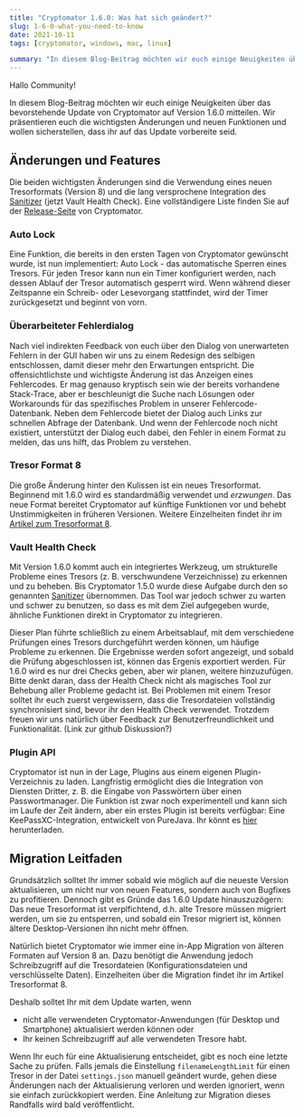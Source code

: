 ```yaml
---
title: "Cryptomator 1.6.0: Was hat sich geändert?"
slug: 1-6-0-what-you-need-to-know 
date: 2021-10-11
tags: [cryptomator, windows, mac, linux]

summary: "In diesem Blog-Beitrag möchten wir euch einige Neuigkeiten über das bevorstehende Update von Cryptomator auf Version 1.6.0 mitteilen."
---
```


Hallo Community!

In diesem Blog-Beitrag möchten wir euch einige Neuigkeiten über das bevorstehende Update von Cryptomator auf Version 1.6.0 mitteilen.
Wir präsentieren euch die wichtigsten Änderungen und neuen Funktionen und wollen sicherstellen, dass ihr auf das Update vorbereite seid.

## Änderungen und Features
Die beiden wichtigsten Änderungen sind die Verwendung eines neuen Tresorformats (Version 8) und die lang versprochene Integration des [Sanitizer](https://community.cryptomator.org/t/sanitizer-how-to-use/43) (jetzt Vault Health Check).
Eine vollständigere Liste finden Sie auf der [Release-Seite](https://github.com/cryptomator/cryptomator/releases/tag/1.6.0-rc2) von Cryptomator.

### Auto Lock
Eine Funktion, die bereits in den ersten Tagen von Cryptomator gewünscht wurde, ist nun implementiert: Auto Lock - das automatische Sperren eines Tresors.
Für jeden Tresor kann nun ein Timer konfiguriert werden, nach dessen Ablauf der Tresor automatisch gesperrt wird.
Wenn während dieser Zeitspanne ein Schreib- oder Lesevorgang stattfindet, wird der Timer zurückgesetzt und beginnt von vorn.

### Überarbeiteter Fehlerdialog
Nach viel indirekten Feedback von euch über den Dialog von unerwarteten Fehlern in der GUI haben wir uns zu einem Redesign des selbigen entschlossen, damit dieser mehr den Erwartungen entspricht.
Die offensichtlichste und wichtigste Änderung ist das Anzeigen eines Fehlercodes.
Er mag genauso kryptisch sein wie der bereits vorhandene Stack-Trace, aber er beschleunigt die Suche nach Lösungen oder Workarounds für das spezifisches Problem in unserer Fehlercode-Datenbank.
Neben dem Fehlercode bietet der Dialog auch Links zur schnellen Abfrage der Datenbank.
Und wenn der Fehlercode noch nicht existiert, unterstützt der Dialog euch dabei, den Fehler in einem Format zu melden, das uns hilft, das Problem zu verstehen.

### Tresor Format 8
Die große Änderung hinter den Kulissen ist ein neues Tresorformat.
Beginnend mit 1.6.0 wird es standardmäßig verwendet und _erzwungen_.
Das neue Format bereitet Cryptomator auf künftige Funktionen vor und behebt Unstimmigkeiten in früheren Versionen.
Weitere Einzelheiten findet ihr im [Artikel zum Tresorformat 8](https://cryptomator.org/blog/2021/10/11/vault-format-8/).

### Vault Health Check
Mit Version 1.6.0 kommt auch ein integriertes Werkzeug, um strukturelle Probleme eines Tresors (z. B. verschwundene Verzeichnisse) zu erkennen und zu beheben.
Bis Cryptomator 1.5.0 wurde diese Aufgabe durch den so genannten [Sanitizer](https://github.com/cryptomator/sanitizer) übernommen.
Das Tool war jedoch schwer zu warten und schwer zu benutzen, so dass es mit dem Ziel aufgegeben wurde, ähnliche Funktionen direkt in Cryptomator zu integrieren.

Dieser Plan führte schließlich zu einem Arbeitsablauf, mit dem verschiedene Prüfungen eines Tresors durchgeführt werden können, um häufige Probleme zu erkennen.
Die Ergebnisse werden sofort angezeigt, und sobald die Prüfung abgeschlossen ist, können das Ergenis exportiert werden.
Für 1.6.0 wird es nur drei Checks geben, aber wir planen, weitere hinzuzufügen.
Bitte denkt daran, dass der Health Check nicht als magisches Tool zur Behebung aller Probleme gedacht ist.
Bei Problemen mit einem Tresor solltet ihr euch zuerst vergewissern, dass die Tresordateien vollständig synchronisiert sind, bevor ihr den Health Check verwendet.
Trotzdem freuen wir uns natürlich über Feedback zur Benutzerfreundlichkeit und Funktionalität. (Link zur github Diskussion?)

### Plugin API
Cryptomator ist nun in der Lage, Plugins aus einem eigenen Plugin-Verzeichnis zu laden.
Langfristig ermöglicht dies die Integration von Diensten Dritter, z. B. die Eingabe von Passwörtern über einen Passwortmanager.
Die Funktion ist zwar noch experimentell und kann sich im Laufe der Zeit ändern, aber ein erstes Plugin ist bereits verfügbar: Eine KeePassXC-Integration, entwickelt von PureJava.
Ihr könnt es [hier](https://plugin.purejava.org) herunterladen.

## Migration Leitfaden 
Grundsätzlich solltet Ihr immer sobald wie möglich auf die neueste Version aktualisieren, um nicht nur von neuen Features, sondern auch von Bugfixes zu profitieren.
Dennoch gibt es Gründe das 1.6.0 Update hinauszuzögern: Das neue Tresorformat ist verplfichtend, d.h. alte Tresore müssen migriert werden, um sie zu entsperren, und sobald ein Tresor migriert ist, können ältere Desktop-Versionen ihn nicht mehr öffnen. 

Natürlich bietet Cryptomator wie immer eine in-App Migration von älteren Formaten auf Version 8 an.
Dazu benötigt die Anwendung jedoch Schreibzugriff auf die Tresordateien (Konfigurationsdateien und verschlüsselte Daten).
Einzelheiten über die Migration findet ihr im Artikel Tresorformat 8.

Deshalb solltet Ihr mit dem Update warten, wenn
* nicht alle verwendeten Cryptomator-Anwendungen (für Desktop und Smartphone) aktualisiert werden können oder
* Ihr keinen Schreibzugriff auf alle verwendeten Tresore habt.

Wenn Ihr euch für eine Aktualisierung entscheidet, gibt es noch eine letzte Sache zu prüfen.
Falls jemals die Einstellung `filenameLengthLimit` für einen Tresor in der Datei `settings.json` manuell geändert wurde, gehen diese Änderungen nach der Aktualisierung verloren und werden ignoriert, wenn sie einfach zurückkopiert werden.
Eine Anleitung zur Migration dieses Randfalls wird bald veröffentlicht.